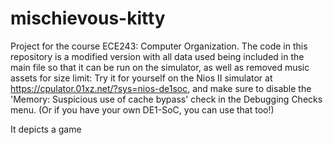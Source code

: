 # mischievous-kitty
Project for the course ECE243: Computer Organization. The code in this repository is a modified version with all data used being included in the main file so that it can be run on the simulator, as well as removed music assets for size limit: Try it for yourself on the Nios II simulator at https://cpulator.01xz.net/?sys=nios-de1soc, and make sure to disable the 'Memory: Suspicious use of cache bypass' check in the Debugging Checks menu. (Or if you have your own DE1-SoC, you can use that too!)

It depicts a game 


